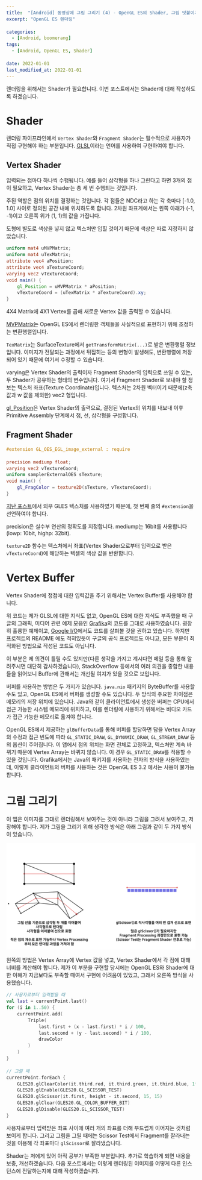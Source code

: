 ```yaml
---
title:  "[Android] 동영상에 그림 그리기 (4) - OpenGL ES의 Shader, 그림 덧붙이기"
excerpt: "OpenGL ES 렌더링"

categories:
  - [Android, boomerang]
tags:
  - [Android, OpenGL ES, Shader]
 
date: 2022-01-01
last_modified_at: 2022-01-01
---
```


렌더링을 위해서는 Shader가 필요합니다. 이번 포스트에서는 Shader에 대해 작성하도록 하겠습니다.

# Shader

렌더링 파이프라인에서 `Vertex Shader`와 `Fragment Shader`는 필수적으로 사용자가 직접 구현해야 하는 부분입니다. [GLSL](https://www.khronos.org/opengl/wiki/OpenGL_Shading_Language)이라는 언어를 사용하여 구현하여야 합니다.

## Vertex Shader

입력되는 점마다 하나씩 수행됩니다. 예를 들어 삼각형을 하나 그린다고 하면 3개의 점이 필요하고, Vertex Shader는 총 세 번 수행되는 것입니다.

주된 역할은 점의 위치를 결정하는 것입니다. 각 점들은 NDC라고 하는 각 축마다 [-1.0, 1.0] 사이로 정의된 공간 내에 위치하도록 합니다. 2차원 좌표계에서는 왼쪽 아래가 (-1, -1)이고 오른쪽 위가 (1, 1)의 값을 가집니다.


도형에 별도로 색상을 넣지 않고 텍스처만 입힐 것이기 때문에 색상은 따로 지정하지 않았습니다.

```glsl
uniform mat4 uMVPMatrix;
uniform mat4 uTexMatrix;
attribute vec4 aPosition;
attribute vec4 aTextureCoord;
varying vec2 vTextureCoord;
void main() {
    gl_Position = uMVPMatrix * aPosition;
    vTextureCoord = (uTexMatrix * aTextureCoord).xy;
}
```
4X4 Matrix에 4X1 Vertex를 곱해 새로운 Vertex 값을 출력할 수 있습니다. 

[MVPMatrix](https://developer.android.com/training/graphics/opengl/projection)는 OpenGL ES에서 렌더링한 객체들을 사실적으로 표현하기 위해 조정하는 변환행렬입니다. 

`TexMatrix`는 SurfaceTexture에서 `getTransformMatrix(...)`로 받은 변환행렬 정보입니다. 이미지가 전달되는 과정에서 뒤집히는 등의 변형이 발생해도, 변환행렬에 저장되어 있기 때문에 여기서 수정할 수 있습니다.

varying은 Vertex Shader의 출력이자 Fragment Shader의 입력으로 쓰일 수 있는, 두 Shader가 공유하는 형태의 변수입니다. 여기서 Fragment Shader로 보내야 할 정보는 텍스처 좌표(Texture Coordinate)입니다. 텍스처는 2차원 벡터이기 때문에(z축 값과 w 값을 제외한) vec2 형입니다.

[gl_Position](https://www.khronos.org/registry/OpenGL-Refpages/es3.0/html/gl_Position.xhtml)은 Vertex Shader의 출력으로, 결정된 Vertex의 위치를 내보내 이후 Primitive Assembly 단계에서 점, 선, 삼각형을 구성합니다.

## Fragment Shader

```glsl
#extension GL_OES_EGL_image_external : require

precision mediump float;
varying vec2 vTextureCoord;
uniform samplerExternalOES sTexture;
void main() {
    gl_FragColor = texture2D(sTexture, vTextureCoord);
}
```

[지난 포스트](https://crewdaniel.github.io/posts/video_memo_4/)에서 외부 GLES 텍스처를 사용하였기 때문에, 첫 번째 줄의 `#extension`을 선언하여야 합니다.

precision은 실수부 연산의 정확도를 지정합니다. mediump는 16bit를 사용합니다(lowp: 10bit, highp: 32bit).

`texture2D` 함수는 텍스처에서 좌표(Vertex Shader으로부터 입력으로 받은 `vTextureCoord`)에 해당하는 텍셀의 색상 값을 반환합니다.

# Vertex Buffer

Vertex Shader에 정점에 대한 입력값을 주기 위해서는 Vertex Buffer를 사용해야 합니다.

위 코드는 제가 GLSL에 대한 지식도 없고, OpenGL ES에 대한 지식도 부족했을 때 구글의 그래픽, 미디어 관련 예제 모음인 [Grafika](https://github.com/google/grafika)의 코드를 그대로 사용하였습니다. 굉장히 훌륭한 예제이고, [Google I/O](https://www.youtube.com/watch?v=zdQRIYOST64)에서도 코드를 살펴볼 것을 권하고 있습니다. 하지만 프로젝트의 README 에도 적혀있듯이 구글의 공식 프로젝트도 아니고, 모든 부분이 최적화된 방법으로 작성된 코드도 아닙니다.

이 부분은 제 의견이 틀릴 수도 있지만(다른 생각을 가지고 계시다면 메일 등을 통해 알려주시면 대단히 감사하겠습니다), StackOverflow 등에서의 여러 의견을 종합한 내용들을 읽어보니 Buffer에 관해서는 개선될 여지가 있을 것으로 보입니다.

버퍼를 사용하는 방법은 두 가지가 있습니다. `java.nio` 패키지의 ByteBuffer를 사용할 수도 있고, OpenGL ES에서 버퍼를 생성할 수도 있습니다. 두 방식의 주요한 차이점은 메모리의 저장 위치에 있습니다. Java와 같이 클라이언트에서 생성한 버퍼는 CPU에서 접근 가능한 시스템 메모리에 위치하고, 이를 렌더링에 사용하기 위해서는 비디오 카드가 접근 가능한 메모리로 옮겨야 합니다.

OpenGL ES에서 제공하는 `glBufferData`를 통해 버퍼를 할당하면 담을 Vertex Array의 수정과 접근 빈도에 따라 `GL_STATIC_DRAW`, `GL_DYNAMIC_DRAW`, `GL_STREAM_DRAW` 등의 옵션이 주어집니다. 이 앱에서 점의 위치는 화면 전체로 고정하고, 텍스처만 계속 바뀌기 때문에 Vertex Array는 바뀌지 않습니다. 이 경우 `GL_STATIC_DRAW`를 적용할 수 있을 것입니다. Grafika에서는 Java의 패키지를 사용하는 전자의 방식을 사용하였는데, 이렇게 클라이언트의 버퍼를 사용하는 것은 OpenGL ES 3.2 에서는 사용이 불가능합니다.

# 그림 그리기

이 앱은 이미지를 그대로 렌더링해서 보여주는 것이 아니라 그림을 그려서 보여주고, 저장해야 합니다. 제가 그림을 그리기 위해 생각한 방식은 아래 그림과 같이 두 가지 방식이 있습니다.

![draw](/assets/img/video_memo_5/draw.png)

왼쪽의 방법은 Vertex Array에 Vertex 값을 넣고, Vertex Shader에서 각 점에 대해 너비를 계산해야 합니다. 제가 이 부분을 구현할 당시에는 OpenGL ES와 Shader에 대한 이해가 지금보다도 부족할 때여서 구현에 어려움이 있었고, 그래서 오른쪽 방식을 사용했습니다.

```kotlin
// 사용자로부터 입력받을 때
val last = currentPoint.last()
for (i in 1..50) {
    currentPoint.add(
        Triple(
            last.first + (x - last.first) * i / 100,
            last.second + (y - last.second) * i / 100,
            drawColor
        )
    )
}

// 그릴 때
currentPoint.forEach {
    GLES20.glClearColor(it.third.red, it.third.green, it.third.blue, 1f)
    GLES20.glEnable(GLES20.GL_SCISSOR_TEST)
    GLES20.glScissor(it.first, height - it.second, 15, 15)
    GLES20.glClear(GLES20.GL_COLOR_BUFFER_BIT)
    GLES20.glDisable(GLES20.GL_SCISSOR_TEST)
}
```

사용자로부터 입력받은 좌표 사이에 여러 개의 좌표를 더해 부드럽게 이어지는 것처럼 보이게 합니다. 그리고 그림을 그릴 때에는 Scissor Test에서 Fragment를 잘라내는 것을 이용해 각 좌표마다 `glScissor`로 잘라냈습니다.

Shader는 저에게 있어 아직 공부가 부족한 부분입니다. 추가로 학습하게 되면 내용을 보충, 개선하겠습니다. 다음 포스트에서는 이렇게 렌더링된 이미지를 어떻게 다른 인스턴스에 전달하는지에 대해 작성하겠습니다.

